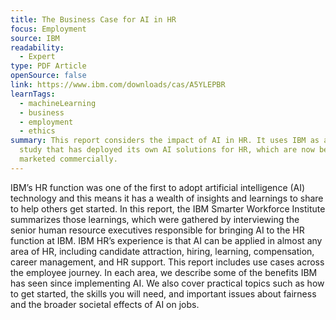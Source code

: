 ```yaml
---
title: The Business Case for AI in HR
focus: Employment
source: IBM
readability:
  - Expert
type: PDF Article
openSource: false
link: https://www.ibm.com/downloads/cas/A5YLEPBR
learnTags:
  - machineLearning
  - business
  - employment
  - ethics
summary: This report considers the impact of AI in HR. It uses IBM as a case
  study that has deployed its own AI solutions for HR, which are now being
  marketed commercially.
---
```

IBM’s HR function was one of the first to adopt artificial intelligence (AI) technology and this means it has a wealth of insights and learnings to share to help others get started. In this report, the IBM Smarter Workforce Institute summarizes those learnings, which were gathered by interviewing the senior human resource executives responsible for bringing AI to the HR function at IBM. IBM HR’s experience is that AI can be applied in almost any area of HR, including candidate attraction, hiring, learning, compensation, career management, and HR support. This report includes use cases across the employee journey. In each area, we describe some of the benefits IBM has seen since implementing AI. We also cover practical topics such as how to get started, the skills you will need, and important issues about fairness and the broader societal effects of AI on jobs.